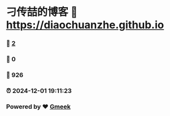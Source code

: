 # 刁传喆的博客 :link: https://diaochuanzhe.github.io 
### :page_facing_up: [2](https://diaochuanzhe.github.io/tag.html) 
### :speech_balloon: 0 
### :hibiscus: 926 
### :alarm_clock: 2024-12-01 19:11:23 
### Powered by :heart: [Gmeek](https://github.com/Meekdai/Gmeek)
